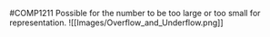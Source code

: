 #COMP1211 
Possible for the number to be too large or too small for representation.
![[Images/Overflow_and_Underflow.png]]
